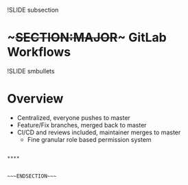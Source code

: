 !SLIDE subsection
# ~~~SECTION:MAJOR~~~ GitLab Workflows

!SLIDE smbullets
# Overview

* Centralized, everyone pushes to master
* Feature/Fix branches, merged back to master
* CI/CD and reviews included, maintainer merges to master
  * Fine granular role based permission system

~~~SECTION:handouts~~~

****


~~~ENDSECTION~~~



